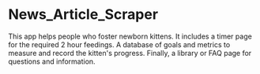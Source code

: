 # News_Article_Scraper
This app helps people who foster newborn kittens. It includes a timer page for the
required 2 hour feedings. A database of goals and metrics to measure and record
the kitten's progress. Finally, a library or FAQ page for questions and information.